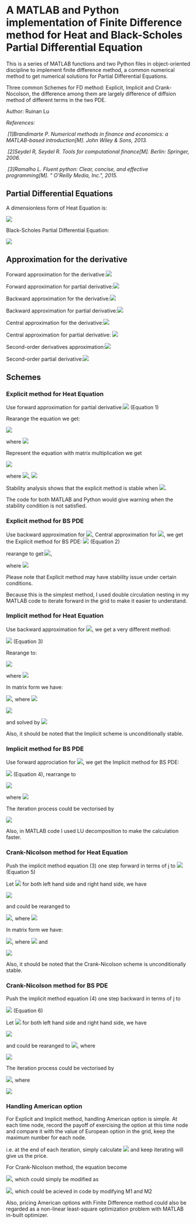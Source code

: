 # A MATLAB and Python implementation of Finite Difference method for Heat and Black-Scholes Partial Differential Equation 

This is a series of MATLAB functions and two Python files in object-oriented discipline to implement finite difference method, a common numerical method to get numerical solutions for Partial Differential Equations. 

Three common Schemes for FD method: Explicit, Implicit and Crank-Nocolson, the difference among them are largely difference of diffsion method of different terms in the two PDE.

Author: Ruinan Lu

*References:*

​	*[1]Brandimarte P. Numerical methods in finance and economics: a MATLAB-based introduction[M]. John Wiley & Sons, 2013.*

​	*[2]Seydel R, Seydel R. Tools for computational finance[M]. Berlin: Springer, 2006.*

​	*[3]Ramalho L. Fluent python: Clear, concise, and effective programming[M]. " O'Reilly Media, Inc.", 2015.*



## Partial Differential Equations

A dimensionless form of Heat Equation is:

<img src="http://latex.codecogs.com/gif.latex?\frac {\partial \phi}{\partial t}=\frac{\partial^2 \phi}{\partial x^2}" /> 

Black-Scholes Partial Differential Equation:

<img src="http://latex.codecogs.com/gif.latex? \frac{\partial V}{\partial t}+rS\frac{\partial V}{\partial S}+\frac{1}{2}\sigma^2 S^2 \frac{\partial^2 V}{\partial S^2}=rV " />

## Approximation for the derivative

Forward approximation for the derivative:<img src="http://latex.codecogs.com/gif.latex?f'(x)=\frac{f(x+h)-f(x)}{h}+O(h) " />

Forward approximation for partial derivative:<img src="http://latex.codecogs.com/gif.latex? \frac{\partial\phi}{\partial t}=\frac{\phi_{i,j+1} -\phi_{i,j}}{dt}" />

Backward approximation for the derivative:<img src="http://latex.codecogs.com/gif.latex? f'(x)=\frac{f(x)-f(x-h)}{h}+O(h)" />

Backward approximation for partial derivative:<img src="http://latex.codecogs.com/gif.latex?\frac{\partial \phi}{\partial t}=\frac{\phi_{i,j} -\phi_{i,j-1}}{dt} " />

Central approximation for the derivative:<img src="http://latex.codecogs.com/gif.latex? f'(x)=\frac{f(x+h)-f(x-h)}{2h}+O(h^2)" />

Central approximation for partial derivative: <img src="http://latex.codecogs.com/gif.latex? \frac{\partial \phi}{\partial t}=\frac{\phi_{i,j+1} -\phi_{i,j-1}}{2dt}" />

Second-order derivatives approximation:<img src="http://latex.codecogs.com/gif.latex?f''(x)=\frac{f(x+h)-2f(x)+f(x-h)}{h^2}+O(h^2)" />

Second-order partial derivative:<img src="http://latex.codecogs.com/gif.latex?\frac{\partial^2 \phi}{\partial x^2}=\frac{\phi_{i+1,j+} -2\phi_{i,j}+\phi_{i-1,j}}{(dx)^2}" />

##  Schemes

### Explicit method for Heat Equation

Use forward approximation for partial derivative:<img src="http://latex.codecogs.com/gif.latex? \frac{\phi_{i,j+1}-\phi_{i,j}}{dt}=\frac{\phi_{i+1,j} -2\phi_{i,j}+\phi_{i-1,j}}{(dx)^2}" /> 		(Equation 1)

Rearange the equation we get: 

<img src="http://latex.codecogs.com/gif.latex? \phi_{i,j+1}=\rho\phi_{i-1,j}+(1-2\rho)\phi_{i,j}+\rho\phi_{i+1,j}$" />

 where <img src="http://latex.codecogs.com/gif.latex? \rho=\frac{dt}{(dx)^2}" />

Represent the equation with matrix multiplication we get 

<img src="http://latex.codecogs.com/gif.latex?\boldsymbol{\Phi_{j+1}}=\boldsymbol A\boldsymbol{\Phi_j}+\rho \boldsymbol g_j,	j=0,1,2 \cdots " />

 where <img src="http://latex.codecogs.com/gif.latex? \boldsymbol A \in R^{N-1,N-1}" />,
<img src="http://latex.codecogs.com/gif.latex? \boldsymbol A=\left[\begin{matrix}1-2\rho&\rho&0&\cdots&0&0\\\rho&1-2\rho& \rho& \cdots&0&0\\0 &\rho&1-2\rho &\cdots&0&0\\\vdots&\vdots&\vdots&\ddots&\vdots&\vdots&\\0&0&0&\cdots&\rho&1-2\rho\end {matrix} \right]$$ $$\boldsymbol {\Phi_j}=\left[\begin{matrix}\phi_{1,j}\\\phi_{2,j}\\\vdots\\\phi_{N-1,j}\end {matrix} \right]$$,$$\boldsymbol {g_j}=\left[\begin{matrix}f_{0,j}\\0\\\vdots\\f_{N,j}\end {matrix} \right]" />


Stability analysis shows that the explicit method is stable when <img src="http://latex.codecogs.com/gif.latex?||\boldsymbol A ||_\infty\leq1 " />.

The code for both MATLAB and Python would give warning when the stability condition is not satisfied.

### Explicit method for BS PDE

Use backward approximation for <img src="http://latex.codecogs.com/gif.latex?\frac{\partial V}{\partial t} " />, Central approximation for <img src="http://latex.codecogs.com/gif.latex?\frac{\partial V}{\partial S} " />, we get the Explicit method for BS PDE:
<img src="http://latex.codecogs.com/gif.latex? \frac{f_{i,j} -f_{i,j-1}}{dt}+ridS\frac{f_{i+1,j}-f_{i-1,j}}{2dS}+\frac{1}{2}\sigma^2i^2(dS)^2\frac{f_{i+1,j} -2f_{i,j}+f_{i-1,j}}{(dS)^2}=rf_{i,j}" />	(Equation 2)



rearange to get:<img src="http://latex.codecogs.com/gif.latex?f_{i,j-1}=a_if_{i-1,j}+b_if_{i,j}+c_if_{i+1,j}, j=N-1,N-2,\cdots,0;i=1,2,\cdots,M-1 " />, 

where <img src="http://latex.codecogs.com/gif.latex?a_i=\frac{1}{2}dt(\sigma^2i^2-ri),b_i=1-dt(\sigma^2i^2+r),c_i=\frac{1}{2}dt(\sigma^2i^2+ri) " />

Please note that Explicit method may have stability issue under certain conditions. 

Because this is the simplest method, I used double circulation nesting in my MATLAB code to iterate forward in the grid to make it easier to understand.

### Implicit method for Heat Equation

Use backward approximation for <img src="http://latex.codecogs.com/gif.latex? \frac{\partial V}{\partial t}" />, we get a very different method:

<img src="http://latex.codecogs.com/gif.latex?\frac{\phi_{i,j} -\phi_{i,j-1}}{dt}=\frac{\phi_{i+1,j} -2\phi_{i,j}+\phi_{i-1,j}}{(dx)^2} " />		(Equation 3)

Rearange to: 

<img src="http://latex.codecogs.com/gif.latex?-\rho \phi_{i-1,j}+(1+2\rho)\phi_{i,j}-\rho\phi_{i+1,j}=\phi_{i,j-1} " />

where <img src="http://latex.codecogs.com/gif.latex?\rho=\frac{dt}{(dx)^2} " />

In matrix form we have:

<img src="http://latex.codecogs.com/gif.latex?\boldsymbol{B\Phi_{j+1}}=\boldsymbol{\Phi_j}+\rho \boldsymbol g_j,	j=0,1,2 \cdots " />, where <img src="http://latex.codecogs.com/gif.latex? \boldsymbol B \in R^{N-1,N-1}" />

<img src="http://latex.codecogs.com/gif.latex?\boldsymbol B=\left[\begin{matrix}1+2\rho&-\rho&0&\cdots&0&0\\-\rho&1+2\rho& -\rho& \cdots&0&0\\0 &-\rho&1+2\rho &\cdots&0&0\\\vdots&\vdots&\vdots&\ddots&\vdots&\vdots&\\0&0&0&\cdots&-\rho&1+2\rho\end {matrix} \right] " />

and solved by <img src="http://latex.codecogs.com/gif.latex?\boldsymbol{\Phi_{j+1}}=\boldsymbol B^{-1}(\boldsymbol{\Phi_j}+\rho \boldsymbol g_j),j=0,1,2 \cdots " />

 Also, it should be noted that the Implicit scheme is unconditionally stable.

### Implicit method for BS PDE

Use forward approciation for <img src="http://latex.codecogs.com/gif.latex?\frac{\partial V}{\partial t} " />, we get the Implicit method for BS PDE:

<img src="http://latex.codecogs.com/gif.latex?\frac{f_{i,j+1} -f_{i,j}}{dt}+ridS\frac{f_{i+1,j}-f_{i-1,j}}{2dS}+\frac{1}{2}\sigma^2i^2(dS)^2\frac{f_{i+1,j} -2f_{i,j}+f_{i-1,j}}{(dS)^2}=rf_{i,j}" />		(Equation 4), rearrange to 

<img src="http://latex.codecogs.com/gif.latex?a_if_{i-1,j}+b_if_{i,j}+c_if_{i+1,j}=f_{i,j+1},i=1,2,\cdots,M-1;j=1,2,\cdots,N-1" />

where <img src="http://latex.codecogs.com/gif.latex? a_i=\frac{1}{2}dt(ri-\sigma^2i^2),b_i=1+dt(\sigma^2i^2+r),c_i=-\frac{1}{2}dt(\sigma^2i^2+ri)" />

The iteration process could be vectorised by 

<img src="http://latex.codecogs.com/gif.latex?\left[\begin{matrix}b_1&c_1&0&\cdots&0&0\\a_2&b_2& c_2& \cdots&0&0\\0 &a_3&b_3&\cdots&0&0\\\vdots&\vdots&\vdots&\ddots&\vdots&\vdots&\\0&0&\cdots&a_{M-2}&b_{M-2}&c_{M-2}\\0&0&\cdots&0&a_{M-1}&b_{M-1}\end {matrix} \right]\cdot\left[\begin{matrix}f_{1,j}\\f_{2,j}\\f_{3,j}\\f_{4,j}\\\vdots\\f_{M-1,j}\end {matrix} \right]=\left[\begin{matrix}f_{1,j+1}\\f_{2,j+1}\\f_{3,j+1}\\f_{4,j+1}\\\vdots\\f_{M-1,j+1}\end {matrix} \right]-\left[\begin{matrix}a_1f_{0,j}\\0\\0\\\vdots\\0\\c_{M-1}f_{M,j}\end {matrix} \right]" />

Also, in MATLAB code I used LU decomposition to make the calculation faster.

### Crank-Nicolson method for Heat Equation

Push the implicit method equation (3) one step forward in terms of j to <img src="http://latex.codecogs.com/gif.latex?\frac{\phi_{i,j+1} -\phi_{i,j}}{dt}=\frac{\phi_{i+1,j+1} -2\phi_{i,j+1}+\phi_{i-1,j+1}}{(dx)^2} " />		(Equation 5)

Let <img src="http://latex.codecogs.com/gif.latex?\frac{1}{2}(3)+\frac{1}{2}(5) " /> for both left hand side and right hand side, we have

<img src="http://latex.codecogs.com/gif.latex?\frac{\phi_{i,j+1} -\phi_{i,j}}{dt}=\frac{1}{2}\frac{\phi_{i+1,j+1} -2\phi_{i,j+1}+\phi_{i-1,j+1}}{(dx)^2}+\frac{1}{2}\frac{\phi_{i+1,j} -2\phi_{i,j}+\phi_{i-1,j}}{(dx)^2}" />

and could be rearanged to 

<img src="http://latex.codecogs.com/gif.latex? -\rho \phi_{i-1,j+1}+2(1+\rho)\phi_{i,j+1}-\rho\phi_{i+1,j+1}=\rho\phi_{i-1,j}+2(1-\rho)\phi_{i,j}+\rho\phi_{i+1,j}" />, where <img src="http://latex.codecogs.com/gif.latex?\rho=\frac{dt}{(dx)^2} " />

In matrix form we have:

<img src="http://latex.codecogs.com/gif.latex?\boldsymbol{C\Phi_{j+1}}=\boldsymbol D\boldsymbol{\Phi_j}+\rho (\boldsymbol {g_{j+1}+g_j}),	j=0,1,2 \cdots " />, where <img src="http://latex.codecogs.com/gif.latex? \boldsymbol {C,D} \in R^{N-1,N-1} " /> and 

<img src="http://latex.codecogs.com/gif.latex?\boldsymbol C=\left[\begin{matrix}2(1+\rho)&-\rho&0&\cdots&0&0\\-\rho&2(1+\rho)& -\rho& \cdots&0&0\\0 &-\rho&2(1+\rho)&\cdots&0&0\\\vdots&\vdots&\vdots&\ddots&\vdots&\vdots&\\0&0&0&\cdots&-\rho&2(1+\rho)\end {matrix} \right]$ , $\boldsymbol D=\left[\begin{matrix}2(1-\rho)&\rho&0&\cdots&0&0\\\rho&2(1-\rho)& \rho& \cdots&0&0\\0 &\rho&2(1-\rho)&\cdots&0&0\\\vdots&\vdots&\vdots&\ddots&\vdots&\vdots&\\0&0&0&\cdots&\rho&2(1-\rho)\end {matrix} \right] " />


Also, it should be noted that the Crank-Nicolson scheme is unconditionally stable.

### Crank-Nicolson method for BS PDE 

Push the implicit method equation (4) one step backward in terms of j to 

<img src="http://latex.codecogs.com/gif.latex?\frac{f_{i,j} -f_{i,j-1}}{dt}+ridS\frac{f_{i+1,j-1}-f_{i-1,j-1}}{2dS}+\frac{1}{2}\sigma^2i^2(dS)^2\frac{f_{i+1,j-1} -2f_{i,j-1}+f_{i-1,j-1}}{(dS)^2}=rf_{i,j-1} " />		(Equation 6)



Let <img src="http://latex.codecogs.com/gif.latex?\frac{1}{2}(4)+\frac{1}{2}(6) " /> for both left hand side and right hand side, we have

<img src="http://latex.codecogs.com/gif.latex?\frac{f_{i,j} -f_{i,j-1}}{dt}+\frac{ridS}{2}(\frac{f_{i+1,j-1}-f_{i-1,j-1}}{2dS})+\frac{ridS}{2}(\frac{f_{i+1,j}-f_{i-1,j}}{2dS})+\frac{\sigma^2i^2(dS)^2}{4}(\frac{f_{i+1,j-1} -2f_{i,j-1}+f_{i-1,j-1}}{(dS)^2})+\frac{\sigma^2i^2(dS)^2}{4}(\frac{f_{i+1,j} -2f_{i,j}+f_{i-1,j}}{(dS)^2})=\frac{r}{2}f_{i,j-1}+\frac{r}{2}f_{ij} " />

and could be rearanged to <img src="http://latex.codecogs.com/gif.latex?-a_if_{i-1,j-1}+(1-b_i)f_{i,j-1}-c_if_{i+1,j-1}=a_if_{i-1,j}+(1+b_i)f_{ij}+c_if_{i+1,j} " />, where

<img src="http://latex.codecogs.com/gif.latex?a_i=\frac{dt}{4}(\sigma^2i^2-ri)$, $b_i=-\frac{dt}{2}(\sigma^2i^2+r)$, $c_i=\frac{dt}{4}(\sigma^2i^2+ri) " />

The iteration process could be vectorised by 

<img src="http://latex.codecogs.com/gif.latex?\boldsymbol {M_1f_{j-1}}=\boldsymbol {M_2f_j} " />, where

<img src="http://latex.codecogs.com/gif.latex?\boldsymbol M_1=\left[\begin{matrix}1-b_1&-c_1&0&\cdots&0&0\\-a_2&1-b_2& -c_2& \cdots&0&0\\0 &-a_3&1-b_3&\cdots&0&0\\\vdots&\vdots&\vdots&\ddots&\vdots&\vdots&\\0&0&\cdots&-a_{M-2}&1-b_{M-2}&-c_{M-2}\\0&0&\cdots&0&-a_{M-1}&1-b_{M-1}\end {matrix} \right]$, $\boldsymbol M_2=\left[\begin{matrix}1+b_1&c_1&0&\cdots&0&0\\a_2&1+b_2& c_2& \cdots&0&0\\0 &a_3&1+b_3&\cdots&0&0\\\vdots&\vdots&\vdots&\ddots&\vdots&\vdots&\\0&0&\cdots&a_{M-2}&1+b_{M-2}&c_{M-2}\\0&0&\cdots&0&a_{M-1}&1+b_{M-1}\end {matrix}\right] " />



### Handling American option

For Explicit and Implicit method, handling American option is simple. At each time node, record the payoff of exercising the option at this time node and compare it with the value of European option in the grid, keep the maximum number for each node. 

i.e. at the end of each iteration, simply calculate <img src="http://latex.codecogs.com/gif.latex?\boldsymbol f_i=max(\boldsymbol f_i,payoff) " />  and keep iterating will give us the price.

For Crank-Nicolson method, the equation become

<img src="http://latex.codecogs.com/gif.latex?\boldsymbol {M_1f_{j-1}}=\boldsymbol {M_2f_j}+\left[\begin{matrix}a_1(f_{0,j-1}+f_{0,j})\\0\\\vdots\\c_{M-1}(f_{M,j-1}+f_{M,j})\end {matrix} \right] " />, which could simply be modified as



<img src="http://latex.codecogs.com/gif.latex?\boldsymbol {M_1f_{j-1}}-\left[\begin{matrix}a_1f_{0,j-1}\\0\\\vdots\\c_{M-1}f_{M,j-1}\end {matrix} \right]=\boldsymbol {M_2f_j}+\left[\begin{matrix}a_1f_{0,j}\\0\\\vdots\\c_{M-1}f_{M,j}\end {matrix} \right] " />, which could be acieved in code by modifying M1 and M2

Also, pricing American options with Finite Difference method could also be regarded as a non-linear least-square optimization problem with MATLAB in-built optimizer. 
